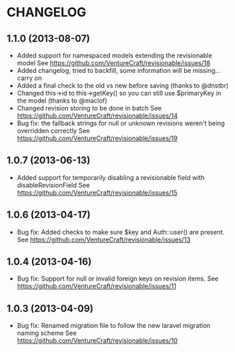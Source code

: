 CHANGELOG
=========

1.1.0 (2013-08-07)
------------------

* Added support for namespaced models extending the revisionable model
  See https://github.com/VentureCraft/revisionable/issues/18
* Added changelog, tried to backfill, some information will be missing... carry on
* Added a final check to the old vs new before saving (thanks to @dnstbr)
* Changed this->id to this->getKey() so you can still use $primaryKey in the model (thanks to @maclof)
* Changed revision storing to be done in batch
  See https://github.com/VentureCraft/revisionable/issues/14
* Bug fix: the fallback strings for null or unknown revisions weren't being overridden correctly
  See https://github.com/VentureCraft/revisionable/issues/19

1.0.7 (2013-06-13)
------------------

* Added support for temporarily disabling a revisionable field with disableRevisionField
  See https://github.com/VentureCraft/revisionable/issues/15

1.0.6 (2013-04-17)
------------------

* Bug fix: Added checks to make sure $key and Auth::user() are present.
  See https://github.com/VentureCraft/revisionable/issues/13

1.0.4 (2013-04-16)
------------------

* Bug fix: Support for null or invalid foreign keys on revision items.
  See https://github.com/VentureCraft/revisionable/issues/11

1.0.3 (2013-04-09)
------------------

* Bug fix: Renamed migration file to follow the new laravel migration naming scheme
  See https://github.com/VentureCraft/revisionable/issues/10
